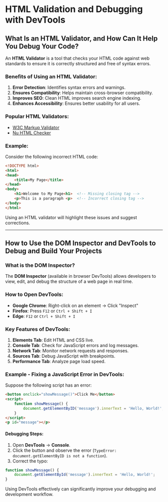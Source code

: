 # HTML Validation and Debugging with DevTools

## What Is an HTML Validator, and How Can It Help You Debug Your Code?

An **HTML Validator** is a tool that checks your HTML code against web standards to ensure it is correctly structured and free of syntax errors.

### Benefits of Using an HTML Validator:
1. **Error Detection**: Identifies syntax errors and warnings.
2. **Ensures Compatibility**: Helps maintain cross-browser compatibility.
3. **Improves SEO**: Clean HTML improves search engine indexing.
4. **Enhances Accessibility**: Ensures better usability for all users.

### Popular HTML Validators:
- [W3C Markup Validator](https://validator.w3.org/)
- [Nu HTML Checker](https://validator.w3.org/nu/)

### Example:
Consider the following incorrect HTML code:

```html
<!DOCTYPE html>
<html>
<head>
    <title>My Page</title>
</head>
<body>
    <h1>Welcome to My Page<h1>  <!-- Missing closing tag -->
    <p>This is a paragraph <p>  <!-- Incorrect closing tag -->
</body>
</html>
```

Using an HTML validator will highlight these issues and suggest corrections.

---

## How to Use the DOM Inspector and DevTools to Debug and Build Your Projects

### What is the DOM Inspector?
The **DOM Inspector** (available in browser DevTools) allows developers to view, edit, and debug the structure of a web page in real time.

### How to Open DevTools:
- **Google Chrome**: Right-click on an element → Click "Inspect"
- **Firefox**: Press `F12` or `Ctrl + Shift + I`
- **Edge**: `F12` or `Ctrl + Shift + I`

### Key Features of DevTools:
1. **Elements Tab**: Edit HTML and CSS live.
2. **Console Tab**: Check for JavaScript errors and log messages.
3. **Network Tab**: Monitor network requests and responses.
4. **Sources Tab**: Debug JavaScript with breakpoints.
5. **Performance Tab**: Analyze page load speed.

### Example - Fixing a JavaScript Error in DevTools:
Suppose the following script has an error:

```html
<button onclick="showMessage()">Click Me</button>
<script>
    function showMessage() {
        document.getElementByID('message').innerText = 'Hello, World!'; // Typo: getElementByID should be getElementById
    }
</script>
<p id="message"></p>
```

#### Debugging Steps:
1. Open **DevTools** → **Console**.
2. Click the button and observe the error (`TypeError: document.getElementByID is not a function`).
3. Correct the typo:

```js
function showMessage() {
    document.getElementById('message').innerText = 'Hello, World!';
}
```

Using DevTools effectively can significantly improve your debugging and development workflow.
